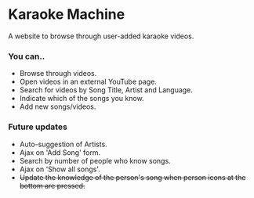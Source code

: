 # Karaoke Machine
 A website to browse through user-added karaoke videos.

### You can..
* Browse through videos.
* Open videos in an external YouTube page.
* Search for videos by Song Title, Artist and Language.
*  Indicate which of the songs you know.
* Add new songs/videos.
 
### Future updates
* Auto-suggestion of Artists.
* Ajax on 'Add Song' form.
* Search by number of people who know songs.
* Ajax on 'Show all songs'.
* ~~Update the knowledge of the person's song when person icons at the bottom are pressed.~~